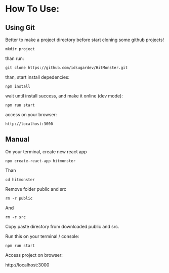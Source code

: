 # How To Use:

## Using Git

Better to make a project directory before start cloning some github projects!

`mkdir project`

than run:

`git clone https://github.com/idsugardev/HitMonster.git`

than, start install depedencies:

`npm install`

wait until install success, and make it online (dev mode):

`npm run start`

access on your browser:

`http://localhost:3000`


## Manual

On your terminal, create new react app

`npx create-react-app hitmonster`

Than

`cd hitmonster`

Remove folder public and src

`rm -r public`

And

`rm -r src`

Copy paste directory from downloaded public and src.

Run this on your terminal / console:

`npm run start`

Access project on browser:

http://localhost:3000
